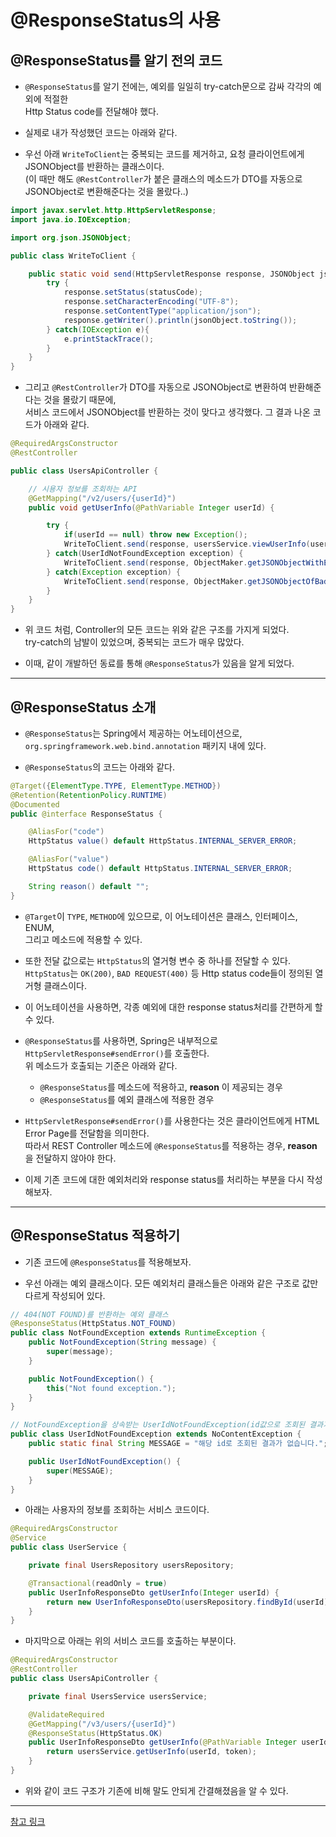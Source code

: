 <h1>@ResponseStatus의 사용</h1>

<h2>@ResponseStatus를 알기 전의 코드</h2>

* `@ResponseStatus`를 알기 전에는, 예외를 일일히 try-catch문으로 감싸 각각의 예외에 적절한   
  Http Status code를 전달해야 했다.

* 실제로 내가 작성했던 코드는 아래와 같다.

* 우선 아래 `WriteToClient`는 중복되는 코드를 제거하고, 요청 클라이언트에게 JSONObject를 반환하는 클래스이다.   
  (이 때만 해도 `@RestController`가 붙은 클래스의 메소드가 DTO를 자동으로 JSONObject로 변환해준다는 것을 몰랐다..)   

```java
import javax.servlet.http.HttpServletResponse;
import java.io.IOException;

import org.json.JSONObject;

public class WriteToClient {

    public static void send(HttpServletResponse response, JSONObject jsonObject, Integer statusCode) {
        try {
            response.setStatus(statusCode);
            response.setCharacterEncoding("UTF-8");
            response.setContentType("application/json");
            response.getWriter().println(jsonObject.toString());
        } catch(IOException e){
            e.printStackTrace();
        }
    }
}
```

* 그리고 `@RestController`가 DTO를 자동으로 JSONObject로 변환하여 반환해준다는 것을 몰랐기 때문에,   
  서비스 코드에서 JSONObject를 반환하는 것이 맞다고 생각했다. 그 결과 나온 코드가 아래와 같다.
```java
@RequiredArgsConstructor
@RestController

public class UsersApiController {

    // 시용자 정보를 조회하는 API
    @GetMapping("/v2/users/{userId}")
    public void getUserInfo(@PathVariable Integer userId) {

        try {
            if(userId == null) throw new Exception();
            WriteToClient.send(response, usersService.viewUserInfo(userId, bearerToken), HttpServletResponse.SC_OK);
        } catch(UserIdNotFoundException exception) {
            WriteToClient.send(response, ObjectMaker.getJSONObjectWithException(exception), HttpServletResponse.SC_NOT_FOUND);
        } catch(Exception exception) {
            WriteToClient.send(response, ObjectMaker.getJSONObjectOfBadRequest(), HttpServletResponse.SC_BAD_REQUEST);
        }
    }
}
```

* 위 코드 처럼, Controller의 모든 코드는 위와 같은 구조를 가지게 되었다.   
  try-catch의 남발이 있었으며, 중복되는 코드가 매우 많았다.

* 이때, 같이 개발하던 동료를 통해 `@ResponseStatus`가 있음을 알게 되었다.   
<hr/>

<h2>@ResponseStatus 소개</h2>

* `@ResponseStatus`는 Spring에서 제공하는 어노테이션으로, `org.springframework.web.bind.annotation` 패키지 내에 있다.

* `@ResponseStatus`의 코드는 아래와 같다.
```java
@Target({ElementType.TYPE, ElementType.METHOD})
@Retention(RetentionPolicy.RUNTIME)
@Documented
public @interface ResponseStatus {

	@AliasFor("code")
	HttpStatus value() default HttpStatus.INTERNAL_SERVER_ERROR;

	@AliasFor("value")
	HttpStatus code() default HttpStatus.INTERNAL_SERVER_ERROR;

	String reason() default "";
}
```

* `@Target`이 `TYPE`, `METHOD`에 있으므로, 이 어노테이션은 클래스, 인터페이스, ENUM,   
  그리고 메소드에 적용할 수 있다.

* 또한 전달 값으로는 `HttpStatus`의 열거형 변수 중 하나를 전달할 수 있다.   
  `HttpStatus`는 `OK(200)`, `BAD REQUEST(400)` 등 Http status code들이 정의된 열거형 클래스이다.

* 이 어노테이션을 사용하면, 각종 예외에 대한 response status처리를 간편하게 할 수 있다.

* `@ResponseStatus`를 사용하면, Spring은 내부적으로 `HttpServletResponse#sendError()`를 호출한다.   
  위 메소드가 호출되는 기준은 아래와 같다.
  * `@ResponseStatus`를 메소드에 적용하고, __reason__ 이 제공되는 경우
  * `@ResponseStatus`를 예외 클래스에 적용한 경우

* `HttpServletResponse#sendError()`를 사용한다는 것은 클라이언트에게 HTML Error Page를 전달함을 의미한다.   
  따라서 REST Controller 메소드에 `@ResponseStatus`를 적용하는 경우, __reason__ 을 전달하지 않아야 한다.

* 이제 기존 코드에 대한 예외처리와 response status를 처리하는 부분을 다시 작성해보자.   
<hr/>

<h2>@ResponseStatus 적용하기</h2>

* 기존 코드에 `@ResponseStatus`를 적용해보자.

* 우선 아래는 예외 클래스이다. 모든 예외처리 클래스들은 아래와 같은 구조로 값만 다르게 작성되어 있다.

```java
// 404(NOT FOUND)를 반환하는 예외 클래스
@ResponseStatus(HttpStatus.NOT_FOUND)
public class NotFoundException extends RuntimeException {
    public NotFoundException(String message) {
        super(message);
    }

    public NotFoundException() {
        this("Not found exception.");
    }
}

// NotFoundException을 상속받는 UserIdNotFoundException(id값으로 조회된 결과가 없을 때 사용)
public class UserIdNotFoundException extends NoContentException {
    public static final String MESSAGE = "해당 id로 조회된 결과가 없습니다.";

    public UserIdNotFoundException() {
        super(MESSAGE);
    }
}
```

* 아래는 사용자의 정보를 조회하는 서비스 코드이다.
```java
@RequiredArgsConstructor
@Service
public class UserService {

    private final UsersRepository usersRepository;

    @Transactional(readOnly = true)
    public UserInfoResponseDto getUserInfo(Integer userId) {
        return new UserInfoResponseDto(usersRepository.findById(userId).orElseThrow(UserIdNotFoundException::new));
    }
}
```

* 마지막으로 아래는 위의 서비스 코드를 호출하는 부분이다.
```java
@RequiredArgsConstructor
@RestController
public class UsersApiController {

    private final UsersService usersService;

    @ValidateRequired
    @GetMapping("/v3/users/{userId}")
    @ResponseStatus(HttpStatus.OK)
    public UserInfoResponseDto getUserInfo(@PathVariable Integer userId, @RequestAttribute(name = "accessToken") String token) {
        return usersService.getUserInfo(userId, token);
    }
}
```

* 위와 같이 코드 구조가 기존에 비해 말도 안되게 간결해졌음을 알 수 있다.
<hr/>

<a href="https://www.javacodegeeks.com/2019/05/using-responsestatus-http-status-spring.html#:~:text=We%20can%20use%20%40ResponseStatus%20to,one%20defined%20using%20%40ResponseStatus%20annotation.">참고 링크</a>